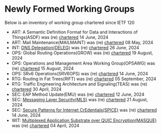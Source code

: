 # Newly Formed Working Groups

Below is an inventory of working group chartered since IETF 120

* ART: A Semantic Definition Format for Data and Interactions of Things(ASDF) was (re) [chartered](https://datatracker.ietf.org/doc/charter-ietf-asdf) 14 June, 2024
 * ART: Mail Maintenance(MAILMAINT) was (re) [chartered](https://datatracker.ietf.org/doc/charter-ietf-mailmaint) 08 May, 2024
 * INT: [DNS Delegation(DELEG)](INT/deleg.md) was (re) [chartered](https://datatracker.ietf.org/doc/charter-ietf-deleg) 26 June, 2024
 * OPS: Global Routing Operations(GROW) was (re) [chartered](https://datatracker.ietf.org/doc/charter-ietf-grow) 19 August, 2024
 * OPS: Operations and Management Area Working Group(OPSAWG) was (re) [chartered](https://datatracker.ietf.org/doc/charter-ietf-opsawg) 15 August, 2024
 * OPS: SRv6 Operations(SRV6OPS) was (re) [chartered](https://datatracker.ietf.org/doc/charter-ietf-srv6ops) 14 June, 2024
 * RTG: Routing In Fat Trees(RIFT) was (re) [chartered](https://datatracker.ietf.org/doc/charter-ietf-rift) 05 September, 2024
 * RTG: Traffic Engineering Architecture and Signaling(TEAS) was (re) [chartered](https://datatracker.ietf.org/doc/charter-ietf-teas) 30 April, 2024
 * SEC: EAP Method Update(EMU) was (re) [chartered](https://datatracker.ietf.org/doc/charter-ietf-emu) 12 June, 2024
 * SEC: [Messaging Layer Security(MLS)](SEC/mls.md) was (re) [chartered](https://datatracker.ietf.org/doc/charter-ietf-mls) 21 August, 2024
 * SEC: [Secure Patterns for Internet CrEdentials(SPICE)](SEC/spice.md) was (re) [chartered](https://datatracker.ietf.org/doc/charter-ietf-spice) 14 June, 2024
 * WIT: [Multiplexed Application Substrate over QUIC Encryption(MASQUE)](WIT/masque.md) was (re) [chartered](https://datatracker.ietf.org/doc/charter-ietf-masque) 04 April, 2024